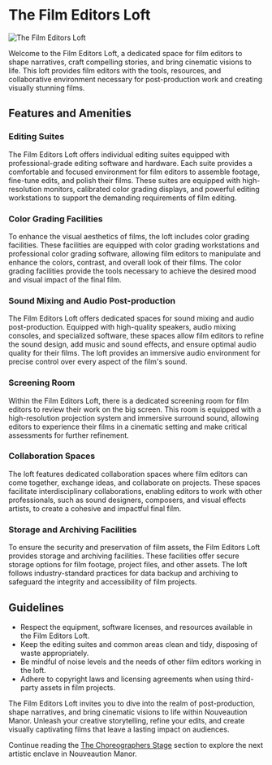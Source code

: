 # The Film Editors Loft

![The Film Editors Loft](/img/creative-core/film-editors-loft.png)

Welcome to the Film Editors Loft, a dedicated space for film editors to shape narratives, craft compelling stories, and bring cinematic visions to life. This loft provides film editors with the tools, resources, and collaborative environment necessary for post-production work and creating visually stunning films.

## Features and Amenities

### Editing Suites
The Film Editors Loft offers individual editing suites equipped with professional-grade editing software and hardware. Each suite provides a comfortable and focused environment for film editors to assemble footage, fine-tune edits, and polish their films. These suites are equipped with high-resolution monitors, calibrated color grading displays, and powerful editing workstations to support the demanding requirements of film editing.

### Color Grading Facilities
To enhance the visual aesthetics of films, the loft includes color grading facilities. These facilities are equipped with color grading workstations and professional color grading software, allowing film editors to manipulate and enhance the colors, contrast, and overall look of their films. The color grading facilities provide the tools necessary to achieve the desired mood and visual impact of the final film.

### Sound Mixing and Audio Post-production
The Film Editors Loft offers dedicated spaces for sound mixing and audio post-production. Equipped with high-quality speakers, audio mixing consoles, and specialized software, these spaces allow film editors to refine the sound design, add music and sound effects, and ensure optimal audio quality for their films. The loft provides an immersive audio environment for precise control over every aspect of the film's sound.

### Screening Room
Within the Film Editors Loft, there is a dedicated screening room for film editors to review their work on the big screen. This room is equipped with a high-resolution projection system and immersive surround sound, allowing editors to experience their films in a cinematic setting and make critical assessments for further refinement.

### Collaboration Spaces
The loft features dedicated collaboration spaces where film editors can come together, exchange ideas, and collaborate on projects. These spaces facilitate interdisciplinary collaborations, enabling editors to work with other professionals, such as sound designers, composers, and visual effects artists, to create a cohesive and impactful final film.

### Storage and Archiving Facilities
To ensure the security and preservation of film assets, the Film Editors Loft provides storage and archiving facilities. These facilities offer secure storage options for film footage, project files, and other assets. The loft follows industry-standard practices for data backup and archiving to safeguard the integrity and accessibility of film projects.

## Guidelines

- Respect the equipment, software licenses, and resources available in the Film Editors Loft.
- Keep the editing suites and common areas clean and tidy, disposing of waste appropriately.
- Be mindful of noise levels and the needs of other film editors working in the loft.
- Adhere to copyright laws and licensing agreements when using third-party assets in film projects.

The Film Editors Loft invites you to dive into the realm of post-production, shape narratives, and bring cinematic visions to life within Nouveaution Manor. Unleash your creative storytelling, refine your edits, and create visually captivating films that leave a lasting impact on audiences.

Continue reading the [The Choreographers Stage](../09-the-choreographers-stage/index.md) section to explore the next artistic enclave in Nouveaution Manor.
